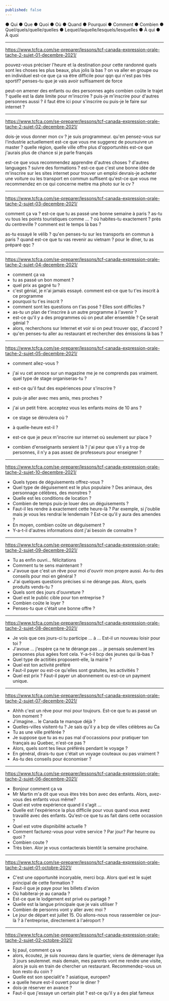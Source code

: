 ```yaml
---
published: false
---
```

● Qui
● Que
● Quoi
● Où
● Quand
● Pourquoi
● Comment
● Combien
● Quel/quels/quelle/quelles
● Lequel/laquelle/lesquels/lesquelles
● À qui
● À quoi

---

https://www.tcfca.com/se-preparer/lessons/tcf-canada-expression-orale-tache-2-sujet-01-decembre-2021/

pouvez-vous préciser l'heure et la destination pour cette randonné
quels sont les choses les plus beaux, plus jolis là bas ?
on va aller en groupe ou en individuel
est-ce que ça va être difficile pour qqn qui n'est pas très sportif?
penses-tu que je vais avoir suffisament de force

peut-on amener des enfants ou des personnes agés
combien coûte le trajet ?
quelle est la date limite pour m'inscrire ?
puis-je m'inscrire pour d'autres personnes aussi ?
il faut être ici pour s'inscrire ou puis-je le faire sur internet ?

---
https://www.tcfca.com/se-preparer/lessons/tcf-canada-expression-orale-tache-2-sujet-02-decembre-2021/

dois-je vous donner mon cv ?
je suis programmeur. qu'en pensez-vous sur l'industrie actuellement
est-ce que vous me suggerez de poursuivre un master ?
quelle région, quelle ville offre plus d'opportunités
est-ce que j'aurais plus de chance si je parle français

est-ce que vous recommendez apprendre d'autres choses ? d'autres languages ? suivre des formations ?
est-ce que c'est une bonne idée de m'inscrire sur les sites internet pour trouver un emploi
devrais-je acheter une voiture ou les transport en commun suffisent
qu'est-ce que vous me recommendez en ce qui concerne mettre ma photo sur le cv ?

---
https://www.tcfca.com/se-preparer/lessons/tcf-canada-expression-orale-tache-2-sujet-03-decembre-2021/

comment ça va ?
est-ce que tu as passé une bonne semaine à paris ?
as-tu vu tous les points touristiques comme ... ?
où habites-tu exactement ? près du centreville ?
comment est le temps là bas ?

as-tu essayé le vélib ?
qu'en penses-tu sur les transports en commun à paris ?
quand est-ce que tu vas revenir au vietnam ?
pour le dîner, tu as préparé qqc ?

---
https://www.tcfca.com/se-preparer/lessons/tcf-canada-expression-orale-tache-2-sujet-04-decembre-2021/

- comment ça va
- tu as passé un bon moment ?
- quel prix as gagné tu ?
- c'est génial, je n'ai jamais essayé. comment est-ce que tu t'es inscrit à ce programme
- pourquoi tu t'es inscrit ? 
- comment sont les questions on t'as posé ? Elles sont difficiles ?
- as-tu un plan de t'inscrire à un autre programme à l'avenir ?
- est-ce qu'il y a des programmes où on peut aller ensemble ? Çe serait génial ?
- alors, recherchons sur Internet et voir si on peut trouver qqc, d'accord ?
- qu'en penses-tu aller au restaurant et rechercher des émissions là bas ?

---
https://www.tcfca.com/se-preparer/lessons/tcf-canada-expression-orale-tache-2-sujet-05-decembre-2021/

- comment allez-vous ?
- j'ai vu cet annoce sur un magazine me je ne comprends pas vraiment. quel type de stage organiseras-tu ?
- est-ce qu'il faut des expériences pour s'inscrire ?
- puis-je aller avec mes amis, mes proches ?
- j'ai un petit frère. acceptez vous les enfants moins de 10 ans ?

- ce stage se déroulera où ? 
- à quelle-heure est-il ?
- est-ce que je peux m'inscrire sur internet où seulement sur place ?
- combien d'enseignants seraient là ? j'ai peur que s'il y a trop de personnes, il n'y a pas assez de professeurs pour enseigner ?

---
https://www.tcfca.com/se-preparer/lessons/tcf-canada-expression-orale-tache-2-sujet-10-decembre-2021/

- Quels types de déguisements offrez-vous ?
- Quel type de déguisement est le plus populaire ? Des animaux, des personnage célèbres, des monstres ?
- Quelle est les conditions de location ?
- Combien de temps puis-je louer des un déguisements ?
- Faut-il les rendre à exactement cette heure-là ? Par exemple, si j'oublie mais je vous les rendrai le lendemain ? Est-ce qu'il y aura des amendes ?
- En moyen, combien coûte un déguisement ?
- Y-a-t-il d'autres informations dont j'ai besoin de connaitre ?

---
https://www.tcfca.com/se-preparer/lessons/tcf-canada-expression-orale-tache-2-sujet-09-decembre-2021/

- Tu as enfin ouvri... félicitations 
- Comment tu te sens maintenant ?
- J'avoue que c'est un rêve pour moi d'ouvrir mon propre aussi. As-tu des conseils pour moi en général ?
- J'ai quelques questions précises si ne dérange pas. Alors, quels produits vends-tu ?
- Quels sont des jours d'ouvreture ?
- Quel est le public cible pour ton entreprise ?
- Combien coûte le loyer ? 
- Penses-tu que c'était une bonne offre ?

---
https://www.tcfca.com/se-preparer/lessons/tcf-canada-expression-orale-tache-2-sujet-08-decembre-2021/

- Je vois que ces jours-ci tu participe ... à ... Est-il un nouveau loisir pour toi ?
- J'avoue ... j'espère ça ne te dérange pas ... je pensais seulement les personnes plus agées font cela. Y-a-t-il bcp des jeunes qui là-bas ?
- Quel type de actiitiés proposent-elle, la mairie ?
- Quel est ton activité préféré 
- Faut-il payer ou est-ce qu'elles sont gratuites, les activitiés ?
- Quel est prix ? Faut-il payer un abonnement ou est-ce un payment unique.

---
https://www.tcfca.com/se-preparer/lessons/tcf-canada-expression-orale-tache-2-sujet-07-decembre-2021/

- Ahhh c'est un rêve pour moi pour toujours. Est-ce que tu as passé un bon moment ?
- J'imagine... le Canada te manque déjà ?
- Quelles-villes visitent-tu ? Je sais qu'il y a bcp de villes célèbres au Ca
- Tu as une ville préférée ?
- Je suppose que tu as eu pas mal d'occassions pour pratiquer ton français au Quebec, n'est-ce pas ?
- Alors, quels sont tes lieux préférés pendant le voyage ?
- En général, dirais-tu que c'était un voyage couteaux ou pas vraiment ?
- As-tu des conseils pour économiser ?

---
https://www.tcfca.com/se-preparer/lessons/tcf-canada-expression-orale-tache-2-sujet-06-decembre-2021/

- Bonjour comment ça va
- Mr Martin m'a dit que vous êtes très bon avec des enfants. Alors, avez-vous des enfants vous même?
- Quel est votre expérience quand il s'agit ...
- Quelle est l'expérience la plus difficile pour vous quand vous avez travaillé avec des enfants. Qu'est-ce que tu as fait dans cette occassion ?
- Quel est votre dispnibilité actuelle ?
- Comment facturez-vous pour votre service ? Par jour? Par heurre ou quoi ?
- Combien coute ?
- Très bien. Alor je vous contacterais bientôt la semaine prochaine.

---
https://www.tcfca.com/se-preparer/lessons/tcf-canada-expression-orale-tache-2-sujet-01-octobre-2021/

- C'est une opportunité incoryable, merci bcp. Alors quel est le sujet principal de cette formation ?
- Faut-il que je paye pour les billets d'avion
- Où habiterai-je au canada ?
- Est-ce que le lodgement est privé ou partagé ?
- Quelle est la langue principale que je vais utiliser ?
- Combien de personns vont y aller avec moi ?
- Le jour de départ est juillet 15. Où allons-nous nous rassembler ce jour-là ? à l'entreprise, directement à l'aéroport ?

---
https://www.tcfca.com/se-preparer/lessons/tcf-canada-expression-orale-tache-2-sujet-02-octobre-2021/

- bj paul, comment ça va
- alors, écoutez, je suis nouveau dans le quartier, viens de démenager ilya 3 jours seulemnet. mais demain, mes parents vont me rendre une visite, alors je suis en train de chercher un restaurant. Recommendez-vous un bon resto du coin ?
- Quelle est son specialit'e ? asiatique, europen?
- a quelle heure est-il ouvert pour le diner ?
- dois-je réserver en avance ?
- Faut-il que j'essaye un certain plat ? est-ce qu'il y a des plat fameux

